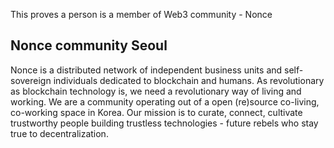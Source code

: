 This proves a person is a member of Web3 community - Nonce

## Nonce community Seoul

Nonce is a distributed network of independent business units and self-sovereign individuals
dedicated to blockchain and humans. As revolutionary as blockchain technology is, we need a
revolutionary way of living and working. We are a community operating out of a open (re)source
co-living, co-working space in Korea. Our mission is to curate, connect, cultivate trustworthy
people building trustless technologies - future rebels who stay true to decentralization.
